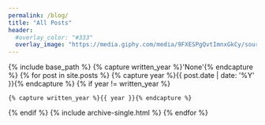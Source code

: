 ```yaml
---
permalink: /blog/
title: "All Posts"
header:
  #overlay_color: "#333"
  overlay_image: "https://media.giphy.com/media/9FXESPgQvtImnxGkCy/source.gif"
---
```


{% include base_path %}
{% capture written_year %}'None'{% endcapture %}
{% for post in site.posts %}
  {% capture year %}{{ post.date | date: '%Y' }}{% endcapture %}
  {% if year != written_year %}
   <!-- <h2 id="{{ year | slugify }}" class="archive__subtitle">{{ year }}</h2> -->
    {% capture written_year %}{{ year }}{% endcapture %}
  {% endif %}
  {% include archive-single.html %}
{% endfor %}
